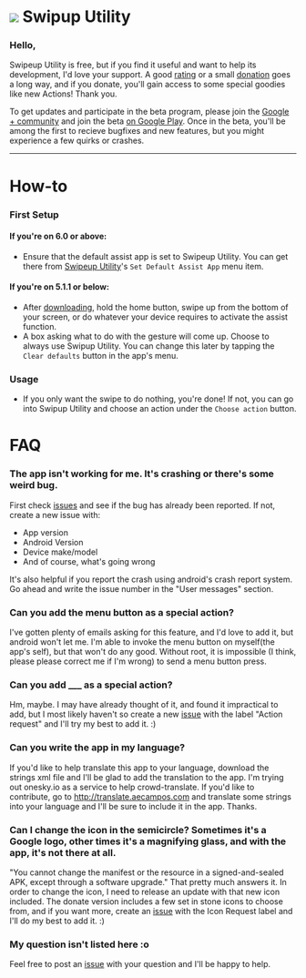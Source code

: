 [![][SmIcon]][PlaystoreLink] Swipup Utility
======================
### Hello,
Swipeup Utility is free, but if you find it useful and want to help its development, I'd love your support. A good [rating][PlaystoreLink] or a small [donation][DonateLink] goes a long way, and if you donate, you'll gain access to some special goodies like new Actions!
Thank you.

To get updates and participate in the beta program, please join the [Google + community][G+community] and join the beta [on Google Play][gplaybetaLink]. Once in the beta, you'll be among the first to recieve bugfixes and new features, but you might experience a few quirks or crashes.

---

# How-to
### First Setup
#### If you're on 6.0 or above:
* Ensure that the default assist app is set to Swipeup Utility. You can get there from [Swipeup Utility][PlaystoreLink]'s `Set Default Assist App` menu item.

#### If you're on 5.1.1 or below:
* After [downloading][PlaystoreLink], hold the home button, swipe up from the bottom of your screen, or do whatever your device requires to activate the assist function.
* A box asking what to do with the gesture will come up. Choose to always use Swipup Utility. You can change this later by tapping the `Clear defaults` button in the app's menu.

### Usage
* If you only want the swipe to do nothing, you're done! If not, you can go into Swipup Utility and choose an action under the `Choose action` button.


# FAQ




### The app isn't working for me. It's crashing or there's some weird bug.
First check [issues](https://github.com/aecl755/GoogleNowSwipeDisabler/issues) and see if the bug has already
been reported. If not, create a new issue with:

 * App version
 * Android Version
 * Device make/model
 * And of course, what's going wrong

It's also helpful if you report the crash using android's crash report system. Go ahead and write the issue number in the "User messages" section.

### Can you add the menu button as a special action?
I've gotten plenty of emails asking for this feature, and I'd love to add it, but android won't let me. I'm able to invoke the menu button on myself(the app's self), but that won't do any good. Without root, it is impossible (I think, please please correct me if I'm wrong) to send a menu button press.

### Can you add ___ as a special action?
Hm, maybe. I may have already thought of it, and found it impractical to add, but I most likely haven't so create a new [issue](https://github.com/aecl755/GoogleNowSwipeDisabler/issues) with the label "Action request" and I'll try my best to add it. :)


### Can you write the app in my language?
If you'd like to help translate this app to your language, download the strings xml file and I'll be glad to add the translation to the app.
I'm trying out onesky.io as a service to help crowd-translate. If you'd like to contribute, go to http://translate.aecampos.com and translate some strings into your language and I'll be sure to include it in the app. Thanks.

### Can I change the icon in the semicircle? Sometimes it's a Google logo, other times it's a magnifying glass, and with the app, it's not there at all.
"You cannot change the manifest or the resource in a signed-and-sealed APK, except through a software upgrade." That pretty much answers it. In order to change the icon, I need to release an update with that new icon included. The donate version includes a few set in stone icons to choose from, and if you want more, create an [issue](https://github.com/aecl755/GoogleNowSwipeDisabler/issues) with the Icon Request label and I'll do my best to add it. :)


### My question isn't listed here :o
Feel free to post an [issue](https://github.com/aecl755/GoogleNowSwipeDisabler/issues) with your question and I'll be happy to help. 


[PlaystoreLink]: https://play.google.com/store/apps/details?id=com.AdrianCampos.swipeuputility
[Icon]: https://lh6.ggpht.com/FVl8gWwP7R71hNpbvo38rXv8MjbvXPNAQUaERYC9_yYxFfNupj6dzG1h13cZXxZCYLI=w300-rw
[SmIcon]: https://lh6.ggpht.com/FVl8gWwP7R71hNpbvo38rXv8MjbvXPNAQUaERYC9_yYxFfNupj6dzG1h13cZXxZCYLI=w32-rw
[G+community]: https://plus.google.com/communities/101796628081413739274
[DonateLink]: https://play.google.com/store/apps/details?id=com.AdrianCampos.gnsddonate
[gplaybetaLink]: https://play.google.com/apps/testing/com.AdrianCampos.swipeuputility
